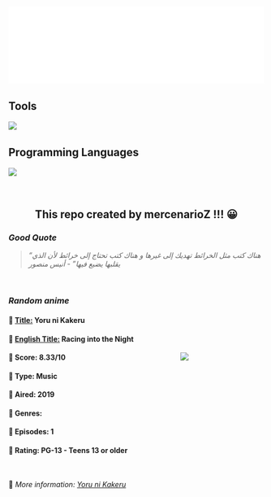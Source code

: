 
<img src="svg/nai.svg" />

<p>
  <h2>Tools</h2>
  <a href="https://skillicons.dev">
    <img src="https://skillicons.dev/icons?i=git,bash,vim,ubuntu,tensorflow,pytorch,docker,raspberrypi" />
  </a>

  <br />

  <h2>Programming Languages</h2>

  <a href="https://skillicons.dev">
    <img src="https://skillicons.dev/icons?i=python,c,cpp" />
  </a>
</p>

<br />

<h2 align="center">This repo created by mercenarioZ !!! 😀</h2>
<h3><i>Good Quote</i></h3>

<blockquote>
<i>
“هناك كتب مثل الخرائط تهديك إلى غيرها و هناك كتب تحتاج إلى خرائط لأن الذي يقلبها يضيع فيها” - أنيس منصور
</i>
</blockquote>

<br />

<h3><i>Random anime</i></h3>

<h4>
  <strong>🥭 <u>Title:</u></strong> Yoru ni Kakeru
</h4>

<h4>🌿 <u>English Title:</u> Racing into the Night</h4>

<img align="right" width="165" src=https://cdn.myanimelist.net/images/anime/1548/124083.jpg />

<h4>🌱 Score: 8.33/10</h4>

<h4>🌲 Type: Music</h4>

<h4>🌴 Aired: 2019</h4>

<h4>🌵 Genres: </h4>

<h4>🥑 Episodes: 1</h4>

<h4>🍏 Rating: PG-13 - Teens 13 or older</h4>

<br />

🍂 *More information: [Yoru ni Kakeru](https://myanimelist.net/anime/48653/Yoru_ni_Kakeru)*
    
